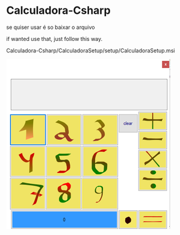 # Calculadora-Csharp

se quiser usar é so baixar o arquivo

if wanted use that, just follow this way.

Calculadora-Csharp/CalculadoraSetup/setup/CalculadoraSetup.msi


![oq acone](https://github.com/mig1998/Calculadora-Csharp/blob/master/Calculadora/calculadora/aplicativoImagem.png?raw=true "Optional Title")
